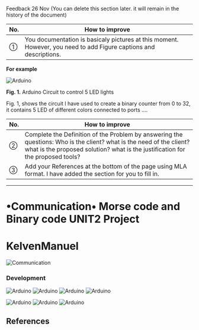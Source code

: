 Feedback 26 Nov (You can delete this section later. it will remain in the history of the document)

|No.|How to improve        |
|-|------------- |
|①| You documentation is basicaly pictures at this moment. However, you need to add Figure captions and descriptions.|

**For example**

![Arduino](ARD5.jpg)

**Fig. 1.** Arduino Circuit to control 5 LED lights

Fig. 1, shows the circuit I have used to create a binary counter from 0 to 32, it contains 5 LED of different colors connected to ports ....

|No.|How to improve        |
|-|------------- |
|②| Complete the Definition of the Problem by answering the questions: Who is the client? what is the need of the client? what is the proposed solution? what is the justification for the proposed tools? |
|③| Add your References at the bottom of the page using MLA format. I have added the section for you to fill in.|


---

# •Communication• Morse code and Binary code UNIT2 Project
# KelvenManuel 

![Communication](jaesta.jpg)

### Development
![Arduino](luz.jpg)
![Arduino](luz1.jpg)
![Arduino](luz2.jpg)
![Arduino](luz3.jpg)

![Arduino](ARD5.jpg)
![Arduino](ARD3.jpg)
![Arduino](ARD4.jpg)

## References

